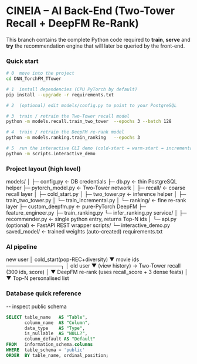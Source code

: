 # CINEIA – AI Back-End (Two-Tower Recall + DeepFM Re-Rank)

This branch contains the complete Python code required to **train**, **serve** and **try** the recommendation engine that will later be queried by the front-end.

###  Quick start

```bash
# 0  move into the project
cd DNN_TorchFM_TTower

# 1  install dependencies (CPU PyTorch by default)
pip install --upgrade -r requirements.txt

# 2  (optional) edit models/config.py to point to your PostgreSQL

# 3  train / retrain the Two-Tower recall model
python -m models.recall.train_two_tower  --epochs 3 --batch 128

# 4  train / retrain the DeepFM re-rank model
python -m models.ranking.train_ranking   --epochs 3

# 5  run the interactive CLI demo (cold-start → warm-start → incremental retrain)
python -m scripts.interactive_demo

```

### Project layout (high level)

models/
│
├─ config.py             ← DB credentials
├─ db.py                 ← thin PostgreSQL helper
├─ pytorch_model.py      ← Two-Tower network
│
├─ recall/               ← coarse recall layer
│   ├─ cold_start.py
│   ├─ two_tower.py      ← inference helper
│   ├─ train_two_tower.py
│   └─ train_incremental.py
│
└─ ranking/              ← fine re-rank layer
    ├─ custom_deepfm.py  ← pure-PyTorch DeepFM
    ├─ feature_engineer.py
    ├─ train_ranking.py
    └─ infer_ranking.py
service/
│   ├─ recommender.py    ← single python entry, returns Top-N ids
│   └─ api.py (optional) ← FastAPI REST wrapper
scripts/
    └─ interactive_demo.py
saved_model/             ← trained weights (auto-created)
requirements.txt


### AI pipeline

new user
   │ cold_start(pop-REC+diversity)
   ▼
movie ids ───────────────┐
                         │
old user                 ▼
(view history) → Two-Tower recall (300 ids, score)
                         │
                         ▼
                 DeepFM re-rank (uses recall_score + 3 dense feats)
                         │
                         ▼
                    Top-N  personalised list

### Database quick reference
-- inspect public schema
```sql
SELECT table_name   AS "Table",
       column_name  AS "Column",
       data_type    AS "Type",
       is_nullable  AS "NULL?",
       column_default AS "Default"
FROM   information_schema.columns
WHERE  table_schema = 'public'
ORDER  BY table_name, ordinal_position;
```